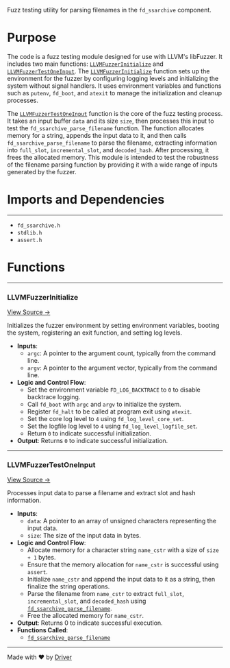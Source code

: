 <!--------------------------------------------------------------------------------->
<!-- IMPORTANT: This file is auto-generated by Driver (https://driver.ai). -------->
<!-- Manual edits may be overwritten on future commits. --------------------------->
<!--------------------------------------------------------------------------------->

Fuzz testing utility for parsing filenames in the `fd_ssarchive` component.

# Purpose
The code is a fuzz testing module designed for use with LLVM's libFuzzer. It includes two main functions: [`LLVMFuzzerInitialize`](<#llvmfuzzerinitialize>) and [`LLVMFuzzerTestOneInput`](<#llvmfuzzertestoneinput>). The [`LLVMFuzzerInitialize`](<#llvmfuzzerinitialize>) function sets up the environment for the fuzzer by configuring logging levels and initializing the system without signal handlers. It uses environment variables and functions such as `putenv`, `fd_boot`, and `atexit` to manage the initialization and cleanup processes.

The [`LLVMFuzzerTestOneInput`](<#llvmfuzzertestoneinput>) function is the core of the fuzz testing process. It takes an input buffer `data` and its size `size`, then processes this input to test the `fd_ssarchive_parse_filename` function. The function allocates memory for a string, appends the input data to it, and then calls `fd_ssarchive_parse_filename` to parse the filename, extracting information into `full_slot`, `incremental_slot`, and `decoded_hash`. After processing, it frees the allocated memory. This module is intended to test the robustness of the filename parsing function by providing it with a wide range of inputs generated by the fuzzer.
# Imports and Dependencies

---
- `fd_ssarchive.h`
- `stdlib.h`
- `assert.h`


# Functions

---
### LLVMFuzzerInitialize<!-- {{#callable:LLVMFuzzerInitialize}} -->
[View Source →](<../../../../../../src/discof/restore/utils/fuzz_ssarchive_parser.c#L10>)

Initializes the fuzzer environment by setting environment variables, booting the system, registering an exit function, and setting log levels.
- **Inputs**:
    - `argc`: A pointer to the argument count, typically from the command line.
    - `argv`: A pointer to the argument vector, typically from the command line.
- **Logic and Control Flow**:
    - Set the environment variable `FD_LOG_BACKTRACE` to `0` to disable backtrace logging.
    - Call `fd_boot` with `argc` and `argv` to initialize the system.
    - Register `fd_halt` to be called at program exit using `atexit`.
    - Set the core log level to `4` using `fd_log_level_core_set`.
    - Set the logfile log level to `4` using `fd_log_level_logfile_set`.
    - Return `0` to indicate successful initialization.
- **Output**: Returns `0` to indicate successful initialization.


---
### LLVMFuzzerTestOneInput<!-- {{#callable:LLVMFuzzerTestOneInput}} -->
[View Source →](<../../../../../../src/discof/restore/utils/fuzz_ssarchive_parser.c#L23>)

Processes input data to parse a filename and extract slot and hash information.
- **Inputs**:
    - `data`: A pointer to an array of unsigned characters representing the input data.
    - `size`: The size of the input data in bytes.
- **Logic and Control Flow**:
    - Allocate memory for a character string `name_cstr` with a size of `size + 1` bytes.
    - Ensure that the memory allocation for `name_cstr` is successful using `assert`.
    - Initialize `name_cstr` and append the input data to it as a string, then finalize the string operations.
    - Parse the filename from `name_cstr` to extract `full_slot`, `incremental_slot`, and `decoded_hash` using [`fd_ssarchive_parse_filename`](<fd_ssarchive.c.md#fd_ssarchive_parse_filename>).
    - Free the allocated memory for `name_cstr`.
- **Output**: Returns 0 to indicate successful execution.
- **Functions Called**:
    - [`fd_ssarchive_parse_filename`](<fd_ssarchive.c.md#fd_ssarchive_parse_filename>)



---
Made with ❤️ by [Driver](https://www.driver.ai/)